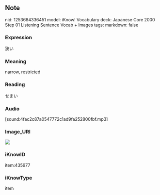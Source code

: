 ## Note
nid: 1253684336451
model: iKnow! Vocabulary
deck: Japanese Core 2000 Step 01 Listening Sentence Vocab + Images
tags: 
markdown: false

### Expression
狭い

### Meaning
narrow, restricted

### Reading
せまい

### Audio
[sound:4fac2c87a0547772c1ad9fa252800fbf.mp3]

### Image_URI
<!DOCTYPE html>
<title></title>
<img src="1e293b927738e1b8783512d93f5d716e.jpg">



### iKnowID
item:435977

### iKnowType
item
